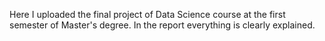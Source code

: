 Here I uploaded the final project of Data Science course at the first semester of Master's degree.
In the report everything is clearly explained.
